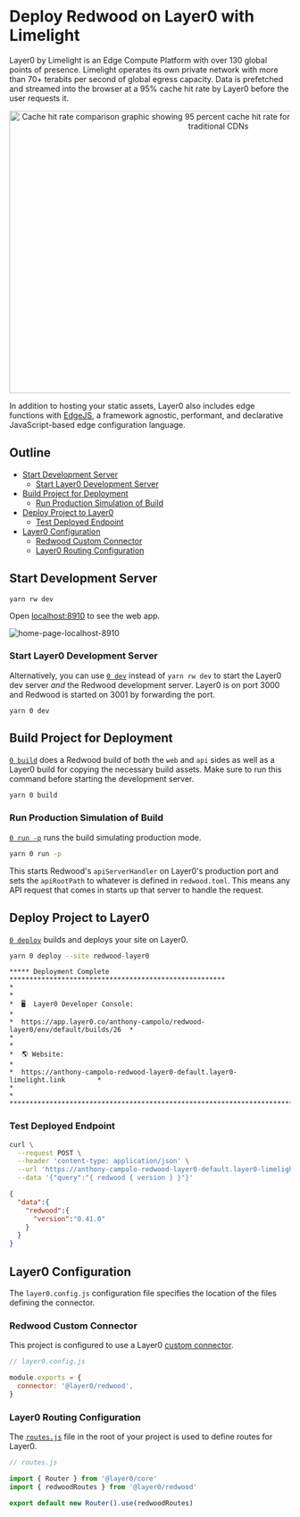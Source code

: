 # Deploy Redwood on Layer0 with Limelight

Layer0 by Limelight is an Edge Compute Platform with over 130 global points of presence. Limelight operates its own private network with more than 70+ terabits per second of global egress capacity. Data is prefetched and streamed into the browser at a 95% cache hit rate by Layer0 before the user requests it.

<p align="center">
  <img
    src="https://assets-global.website-files.com/5ec129d839c03647b43dbd41/619459e884ec7ae74d923da8_I6iG8tVXinoz29x52oRnHeDYe8WmpuND7AdmwC9-c64qzxJVkN8fpn5Vlogr7W67K-peNtFsLvmBWDWuzlNJ1VnEXM3Iso4ijaf8tXlxd0Mmmk3LrBTLKXUCj_GJASq3WsIbksyJ.jpeg"
    alt="Cache hit rate comparison graphic showing 95 percent cache hit rate for Layer0 versus an 11 percent rate for traditional CDNs"
    width="749"
    height="506"
  >
</p>

In addition to hosting your static assets, Layer0 also includes edge functions with [EdgeJS](https://www.layer0.co/edgejs), a framework agnostic, performant, and declarative JavaScript-based edge configuration language.

## Outline

* [Start Development Server](#start-development-server)
  * [Start Layer0 Development Server](#start-layer0-development-server)
* [Build Project for Deployment](#build-project-for-deployment)
  * [Run Production Simulation of Build](#run-production-simulation-of-build)
* [Deploy Project to Layer0](#deploy-project-to-layer0)
  * [Test Deployed Endpoint](#test-deployed-endpoint)
* [Layer0 Configuration](#layer0-configuration)
  * [Redwood Custom Connector](#redwood-custom-connector)
  * [Layer0 Routing Configuration](#layer0-routing-configuration)

## Start Development Server

```terminal
yarn rw dev
```

Open [localhost:8910](http://localhost:8910) to see the web app.

![home-page-localhost-8910](https://dev-to-uploads.s3.amazonaws.com/uploads/articles/ijenahgpkabvms5qfbpo.png)

### Start Layer0 Development Server

Alternatively, you can use [`0 dev`](https://docs.layer0.co/guides/cli#section_dev) instead of `yarn rw dev` to start the Layer0 dev server *and* the Redwood development server. Layer0 is on port 3000 and Redwood is started on 3001 by forwarding the port.

```terminal
yarn 0 dev
```

## Build Project for Deployment

[`0 build`](https://docs.layer0.co/guides/cli#section_build) does a Redwood build of both the `web` and `api` sides as well as a Layer0 build for copying the necessary build assets. Make sure to run this command before starting the development server.

```bash
yarn 0 build
```

### Run Production Simulation of Build

[`0 run -p`](https://docs.layer0.co/guides/cli#section_run) runs the build simulating production mode.

```bash
yarn 0 run -p
```

This starts Redwood's `apiServerHandler` on Layer0's production port and sets the `apiRootPath` to whatever is defined in `redwood.toml`. This means any API request that comes in starts up that server to handle the request.

## Deploy Project to Layer0

[`0 deploy`](https://docs.layer0.co/guides/cli#section_deploy) builds and deploys your site on Layer0.

```bash
yarn 0 deploy --site redwood-layer0
```

```
***** Deployment Complete ******************************************************
*                                                                              *
*  🖥  Layer0 Developer Console:                                                *
*  https://app.layer0.co/anthony-campolo/redwood-layer0/env/default/builds/26  *
*                                                                              *
*  🌎 Website:                                                                 *
*  https://anthony-campolo-redwood-layer0-default.layer0-limelight.link        *
*                                                                              *
********************************************************************************
```

### Test Deployed Endpoint

```bash
curl \
  --request POST \
  --header 'content-type: application/json' \
  --url 'https://anthony-campolo-redwood-layer0-default.layer0-limelight.link/api/graphql' \
  --data '{"query":"{ redwood { version } }"}'
```

```json
{
  "data":{
    "redwood":{
      "version":"0.41.0"
    }
  }
}
```

## Layer0 Configuration

The `layer0.config.js` configuration file specifies the location of the files defining the connector.

### Redwood Custom Connector

This project is configured to use a Layer0 [custom connector](https://docs.layer0.co/guides/connectors).

```js
// layer0.config.js

module.exports = {
  connector: '@layer0/redwood',
}
```

### Layer0 Routing Configuration

The [`routes.js`](https://docs.layer0.co/guides/routing#section_configuration) file in the root of your project is used to define routes for Layer0.

```js
// routes.js

import { Router } from '@layer0/core'
import { redwoodRoutes } from '@layer0/redwood'

export default new Router().use(redwoodRoutes)
```